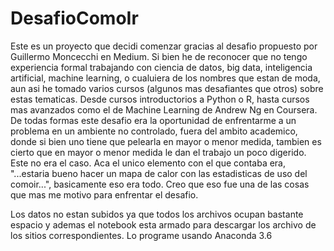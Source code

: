 # DesafioComoIr

Este es un proyecto que decidi comenzar gracias al desafio propuesto por Guillermo Moncecchi en Medium. Si bien he de reconocer que no tengo experiencia formal trabajando con ciencia de datos, big data, inteligencia artificial, machine learning, o cualuiera de los nombres que estan de moda, aun asi he tomado varios cursos (algunos mas desafiantes que otros) sobre estas tematicas. Desde cursos introductorios a Python o R, hasta cursos mas avanzados como el de Machine Learning de Andrew Ng en Coursera. De todas formas este desafio era la oportunidad de enfrentarme a un problema en un ambiente no controlado, fuera del ambito academico, donde si bien uno tiene que pelearla en mayor o menor medida, tambien es cierto que en mayor o menor medida le dan el trabajo un poco digerido. Este no era el caso. Aca el unico elemento con el que contaba era, "...estaria bueno hacer un mapa de calor con las estadisticas de uso del comoir...", basicamente eso era todo. 
Creo que eso fue una de las cosas que mas me motivo para enfrentar el desafio.

Los datos no estan subidos ya que todos los archivos ocupan bastante espacio y ademas el notebook esta armado para descargar los archivo de los sitios correspondientes. Lo programe usando Anaconda 3.6


